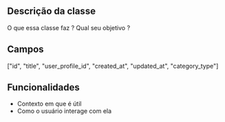 ## Descrição da classe

O que essa classe faz ?
Qual seu objetivo ?

## Campos
["id", "title", "user_profile_id", "created_at", "updated_at", "category_type"]

## Funcionalidades

* Contexto em que é útil
* Como o usuário interage com ela
